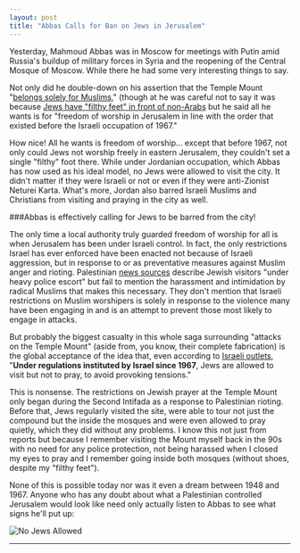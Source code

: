 ```yaml
---
layout: post
title: "Abbas Calls for Ban on Jews in Jerusalem"
---
```


Yesterday, Mahmoud Abbas was in Moscow for meetings with Putin amid Russia's buildup of military forces in Syria and the reopening of the Central Mosque of Moscow. While there he had some very interesting things to say.

Not only did he double-down on his assertion that the Temple Mount "[belongs solely for Muslims](http://english.wafa.ps/index.php?action=detail&id=29381)," (though at he was careful not to say it was because [Jews have "filthy feet" in front of non-Arabs](http://www.palwatch.org/main.aspx?fi=157&doc_id=15714) but he said all he wants is for "freedom of worship in Jerusalem in line with the order that existed before the Israeli occupation of 1967."

How nice! All he wants is freedom of worship... except that before 1967, not only could Jews not worship freely in eastern Jerusalem, they couldn't set a single "filthy" foot there. While under Jordanian occupation, which Abbas has now used as his ideal model, no Jews were allowed to visit the city. It didn't matter if they were Israeli or not or even if they were anti-Zionist Neturei Karta. What's more, Jordan also barred Israeli Muslims and Christians from visiting and praying in the city as well.

###Abbas is effectively calling for Jews to be barred from the city!

The only time a local authority truly guarded freedom of worship for all is when Jerusalem has been under Israeli control. In fact, the only restrictions Israel has ever enforced have been enacted not because of Israeli aggression, but in response to or as preventative measures against Muslim anger and rioting. Palestinian [news sources](http://www.maannews.com/Content.aspx?id=767780) describe Jewish visitors "under heavy police escort" but fail to mention the harassment and intimidation by radical Muslims that makes this necessary. They don't mention that Israeli restrictions on Muslim worshipers is solely in response to the violence many have been engaging in and is an attempt to prevent those most likely to engage in attacks.

But probably the biggest casualty in this whole saga surrounding "attacks on the Temple Mount" (aside from, you know, their complete fabrication) is the global acceptance of the idea that, even according to [Israeli outlets](http://www.timesofisrael.com/abbas-warns-of-intifada-risk-over-temple-mount/), "**Under regulations instituted by Israel since 1967**, Jews are allowed to visit but not to pray, to avoid provoking tensions."

This is nonsense. The restrictions on Jewish prayer at the Temple Mount only began during the Second Intifada as a response to Palestinian rioting. Before that, Jews regularly visited the site, were able to tour not just the compound but the inside the mosques and were even allowed to pray quietly, which they did without any problems. I know this not just from reports but because I remember visiting the Mount myself back in the 90s with no need for any police protection, not being harassed when I closed my eyes to pray and I remember going inside both mosques (without shoes, despite my "filthy feet"). 

None of this is possible today nor was it even a dream between 1948 and 1967. Anyone who has any doubt about what a Palestinian controlled Jerusalem would look like need only actually listen to Abbas to see what signs he'll put up:

![No Jews Allowed](https://i.imgur.com/fy2keG7.jpg)


___

